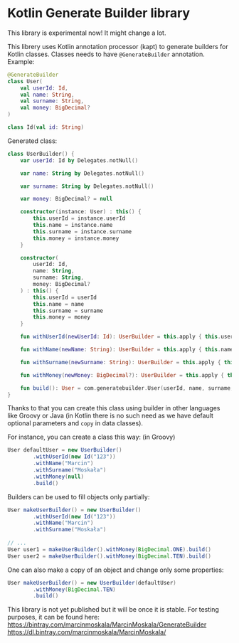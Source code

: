 # Kotlin Generate Builder library

This library is experimental now! It might change a lot. 

This librery uses Kotlin annotation processor (kapt) to generate builders for Kotlin classes. Classes needs to have `@GenerateBuilder` annotation. Example:

```kotlin
@GenerateBuilder
class User(
    val userId: Id,
    val name: String,
    val surname: String,
    val money: BigDecimal?
)

class Id(val id: String)
```

Generated class:
```kotlin
class UserBuilder() {
    var userId: Id by Delegates.notNull()

    var name: String by Delegates.notNull()

    var surname: String by Delegates.notNull()

    var money: BigDecimal? = null

    constructor(instance: User) : this() {
        this.userId = instance.userId
        this.name = instance.name
        this.surname = instance.surname
        this.money = instance.money
    }

    constructor(
        userId: Id,
        name: String,
        surname: String,
        money: BigDecimal?
    ) : this() {
        this.userId = userId
        this.name = name
        this.surname = surname
        this.money = money
    }

    fun withUserId(newUserId: Id): UserBuilder = this.apply { this.userId = newUserId }

    fun withName(newName: String): UserBuilder = this.apply { this.name = newName }

    fun withSurname(newSurname: String): UserBuilder = this.apply { this.surname = newSurname }

    fun withMoney(newMoney: BigDecimal?): UserBuilder = this.apply { this.money = newMoney }

    fun build(): User = com.generatebuilder.User(userId, name, surname, money)
}
```

Thanks to that you can create this class using builder in other languages like Groovy or Java (in Kotlin there is no such need as we have default optional parameters and `copy` in data classes).

For instance, you can create a class this way: (in Groovy)
```java
User defaultUser = new UserBuilder()
        .withUserId(new Id("123"))
        .withName("Marcin")
        .withSurname("Moskała")
        .withMoney(null)
        .build()
```

Builders can be used to fill objects only partially:
```java
User makeUserBuilder() = new UserBuilder()
        .withUserId(new Id("123"))
        .withName("Marcin")
        .withSurname("Moskała")
        
// ...
User user1 = makeUserBuilder().withMoney(BigDecimal.ONE).build()
User user2 = makeUserBuilder().withMoney(BigDecimal.TEN).build()
```

One can also make a copy of an object and change only some properties:
```java
User makeUserBuilder() = new UserBuilder(defaultUser)
        .withMoney(BigDecimal.TEN)
        .build()
```

This library is not yet published but it will be once it is stable. For testing purposes, it can be found here:
https://bintray.com/marcinmoskala/MarcinMoskala/GenerateBuilder
https://dl.bintray.com/marcinmoskala/MarcinMoskala/
